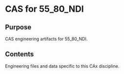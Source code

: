 # CAS for 55_80_NDI

## Purpose
CAS engineering artifacts for 55_80_NDI.

## Contents
Engineering files and data specific to this CAx discipline.
